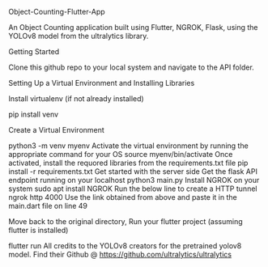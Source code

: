 Object-Counting-Flutter-App

An Object Counting application built using Flutter, NGROK, Flask, using the YOLOv8 model from the ultralytics library.

Getting Started

Clone this github repo to your local system and navigate to the API folder.

Setting Up a Virtual Environment and Installing Libraries

Install virtualenv (if not already installed)

pip install venv

Create a Virtual Environment

python3 -m venv myenv
Activate the virtual environment by running the appropriate command for your OS
source myenv/bin/activate
Once activated, install the requored libraries from the requirements.txt file
pip install -r requirements.txt
Get started with the server side
Get the flask API endpoint running on your localhost
python3 main.py
Install NGROK on your system
sudo apt install NGROK
Run the below line to create a HTTP tunnel
ngrok http 4000
Use the link obtained from above and paste it in the main.dart file on line 49

Move back to the original directory, Run your flutter project (assuming flutter is installed)

flutter run
All credits to the YOLOv8 creators for the pretrained yolov8 model. Find their Github @ https://github.com/ultralytics/ultralytics
